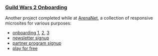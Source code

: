 ### [Guild Wars 2 Onboarding](https://welcome.guildwars2.com)

Another project completed while at [ArenaNet](https://www.arena.net/), a collection of responsive microsites for various purposes:
- [onboarding 1](https://welcome.guildwars2.com/welcome/shatterer), [2](https://welcome.guildwars2.com/competitive), [3](https://welcome.guildwars2.com/quaggan)
- [newsletter signup](https://welcome.guildwars2.com/newsletter)
- [partner program signup](https://welcome.guildwars2.com/partner-program)
- [play for free](https://welcome.guildwars2.com/play-for-free)